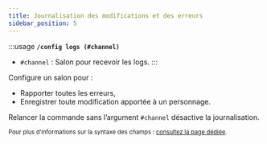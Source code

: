 ```yaml
---
title: Journalisation des modifications et des erreurs
sidebar_position: 5
---
```


:::usage
**`/config logs (#channel)`**
- `#channel` : Salon pour recevoir les logs.
:::

Configure un salon pour :
- Rapporter toutes les erreurs,
- Enregistrer toute modification apportée à un personnage.

Relancer la commande sans l’argument `#channel` désactive la journalisation.

<small>Pour plus d’informations sur la syntaxe des champs : [consultez la page dédiée](../introduction/format.md).</small>
